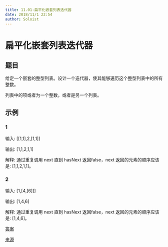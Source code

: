 ```yaml
---
title: 11.01-扁平化嵌套列表迭代器
date: 2018/11/1 22:54
author: Soloist
---
```

    
# 扁平化嵌套列表迭代器

## 题目

给定一个嵌套的整型列表。设计一个迭代器，使其能够遍历这个整型列表中的所有整数。

列表中的项或者为一个整数，或者是另一个列表。

## 示例

### 1

输入: [[1,1],2,[1,1]]

输出: [1,1,2,1,1]

解释: 通过重复调用 next 直到 hasNext 返回false，next 返回的元素的顺序应该是: [1,1,2,1,1]。

### 2

输入: [1,[4,[6]]]

输出: [1,4,6]

解释: 通过重复调用 next 直到 hasNext 返回false，next 返回的元素的顺序应该是: [1,4,6]。

[答案](https://github.com/aSoloist/java-algorithm/blob/master/code/11.01/NestedIterator.java)

[来源](https://leetcode-cn.com/problems/flatten-nested-list-iterator/)